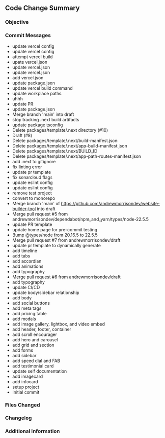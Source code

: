 ## Code Change Summary

### Objective

<!-- Describe the purpose of the PR -->

### Commit Messages

- update vercel config
- update vercel config
- attempt vercel build
- upate vercel.json
- update vercel.json
- update vercel.json
- add vercel.json
- update package.json
- update vercel build command
- update workplace paths
- uhhh
- update PR
- update package.json
- Merge branch 'main' into draft
- stop tracking .next build artifacts
- update package tsconfig
- Delete packages/template/.next directory (#10)
- Draft (#8)
- Delete packages/template/.next/build-manifest.json
- Delete packages/template/.next/app-build-manifest.json
- Delete packages/template/.next/BUILD_ID
- Delete packages/template/.next/app-path-routes-manifest.json
- add .next to gitignore
- fix linting error
- update pr template
- fix sonarcloud flags
- update eslint config
- update eslint config
- remove test project
- convert to monorepo
- Merge branch 'main' of https://github.com/andrewmorrisondev/website-builder-tool into draft
- Merge pull request #5 from andrewmorrisondev/dependabot/npm_and_yarn/types/node-22.5.5
- update PR template
- update home page for pre-commit testing
- Bump @types/node from 20.16.5 to 22.5.5
- Merge pull request #7 from andrewmorrisondev/draft
- update pr template to dynamically generate
- add timeline
- add tabs
- add accordian
- add animations
- add typography
- Merge pull request #6 from andrewmorrisondev/draft
- add typography
- update CI/CD
- update body/sidebar relationship
- add body
- add social buttons
- add meta tags
- add pricing table
- add modals
- add image gallery, lightbox, and video embed
- add header, footer, container
- add scroll encourager
- add hero and carousel
- add grid and section
- add forms
- add sidebar
- add speed dial and FAB
- add testimonial card
- update self documentation
- add imagecard
- add infocard
- setup project
- Initial commit

### Files Changed

### Changelog

### Additional Information

<!-- Add any extra information, screenshots, or demos -->
